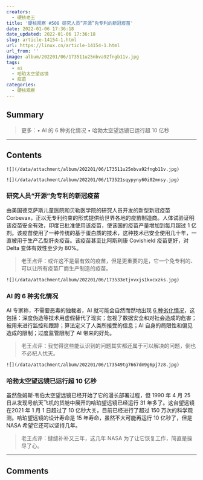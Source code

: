 ```yaml
---
creators:
  - 硬核老王
title: '硬核观察 #508 研究人员“开源”免专利的新冠疫苗'
date: 2022-01-06 17:36:18
date_updated: 2022-01-06 17:36:18
slug: article-14154-1.html
url: https://linux.cn/article-14154-1.html
url_from: ''
image: album/202201/06/173511u25nbva92fngb11v.jpg
tags:
  - ai
  - 哈珀太空望远镜
  - 疫苗
categories:
  - 硬核观察
---
```


## Summary

> 更多：• AI 的 6 种劣化情况 • 哈勃太空望远镜已运行超 10 亿秒

***

<!-- more -->

## Contents

`![](/data/attachment/album/202201/06/173511u25nbva92fngb11v.jpg)`

`![](/data/attachment/album/202201/06/173521sqypyny60i02mnsy.jpg)`

### 研究人员“开源”免专利的新冠疫苗

由美国德克萨斯儿童医院和贝勒医学院的研究人员开发的新型新冠疫苗 Corbevax，正以无专利约束的形式提供给世界各地的疫苗制造商。人体试验证明该疫苗安全有效，印度已批准使用该疫苗，使该国的疫苗产量增加到每月超过 1 亿剂。该疫苗使用了一种传统的基于蛋白质的技术，这种技术已安全使用几十年，一直被用于生产乙型肝炎疫苗。该疫苗甚至比阿斯利康 Covishield 疫苗更好，对 Delta 变体有效性至少为 80%。

> 
> 老王点评：或许这不是最有效的疫苗，但是更重要的是，它一个免专利的、可以让所有疫苗厂商生产制造的疫苗。
> 
> 
> 

`![](/data/attachment/album/202201/06/173533etjvvxjs1kxcxzks.jpg)`

### AI 的 6 种劣化情况

AI 专家称，不需要恶毒的独裁者，AI 就可能会自然而然地出现 [6 种劣化情况](https://spectrum.ieee.org/ai-worst-case-scenarios)，这包括：深度伪造等技术用虚假替代了现实；忽视了数据安全和对社会造成的危害；被用来进行监控和跟踪；算法定义了人类所接受的信息；AI 自身的局限性和偏见造成的限制；过度监管限制了 AI 带来的好处。

> 
> 老王点评：我觉得这些能认识到的问题其实都还属于可以解决的问题，倒也不必杞人忧天。
> 
> 
> 

`![](/data/attachment/album/202201/06/173549tg7667dm9g6pj7z8.jpg)`

### 哈勃太空望远镜已运行超 10 亿秒

虽然詹姆斯·韦伯太空望远镜已经开始了它的漫长部署过程，但 1990 年 4 月 25 日从发现号航天飞机的货舱中展开的哈珀望远镜已经运行 31 年多了。这台望远镜在2021 年 1 月 1 日超过了 10 亿秒大关，目前已经进行了超过 150 万次的科学观测。哈珀望远镜的设计寿命是 15 年寿命，虽然不大可能再运行 10 亿秒了，但是 NASA 希望它还可以坚持几年。

> 
> 老王点评：缝缝补补又三年，这几年 NASA 为了让它恢复工作，简直是操尽了心。
> 
> 
>

***

## Comments
